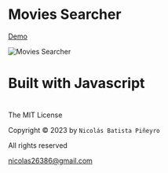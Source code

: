 # Movies Searcher

[Demo](https://moviessearcher.vercel.app/)

![Movies Searcher](https://i.postimg.cc/W4DLXrrR/popcorn.gif)

# Built with Javascript

#

The MIT License

Copyright © 2023 by `Nicolás Batista Piñeyro`

All rights reserved

<nicolas26386@gmail.com>